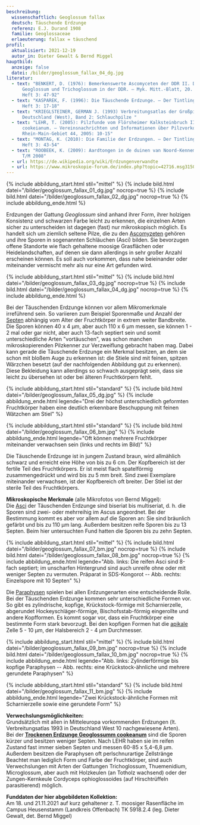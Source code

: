 ```yaml
---
beschreibung:
  wissenschaftlich: Geoglossum fallax
  deutsch: Täuschende Erdzunge
  referenz: E.J. Durand 1908
  familie: Geoglossaceae
  erlaeuterung: fallax = täuschend
profil:
  aktualisiert: 2021-12-19
  autor_in: Dieter Gewalt & Bernd Miggel
hauptbild:
  anzeige: false
  datei: /bilder/geoglossum_fallax_04_dg.jpg
literatur:
  - text: "BENKERT, D. (1976): Bemerkenswerte Ascomyceten der DDR II. Die Gattungen
      Geoglossum und Trichoglossum in der DDR. – Myk. Mitt.-Blatt, 20. Jg. 1976,
      Heft 3: 47-92"
  - text: "KASPAREK, F. (1996): Die Täuschende Erdzunge. – Der Tintling Jg. 1996,
      Heft 3: 17-18"
  - text: "KRIEGLSTEINER, GERMAN J. (1993) Verbreitungsatlas der Großpilze
      Deutschland (West), Band 2: Schlauchpilze "
  - text: "LEHR, T. (2005): Pilzfunde vom Flörsheimer Kalksteinbruch II. Geoglossum
      cookeianum. – Vereinsnachrichten und Informationen über Pilzvorkommen im
      Rhein-Main-Gebiet 44, 2005: 10-15"
  - text: "MONTAG, K. (2010): Die Familie der Erdzungen. – Der Tintling Jg. 2010,
      Heft 3: 43-54"
  - text: "ROOBEEK, K. (2009): Aardtongen in de duinen van Noord-Kennemerland. 2005
      T/M 2008"
  - url: https://de.wikipedia.org/wiki/Erdzungenverwandte
  - url: https://www.mikroskopie-forum.de/index.php?topic=42716.msg315054#msg315054
---
```

{% include abbildung_start.html stil="mittel" %}
{% include bild.html datei="/bilder/geoglossum_fallax_01_dg.jpg" nocrop=true %}
{% include bild.html datei="/bilder/geoglossum_fallax_02_dg.jpg" nocrop=true %}
{% include abbildung_ende.html %}

Erdzungen der Gattung *Geoglossum* sind anhand ihrer Form, ihrer holzigen Konsistenz und schwarzen Farbe leicht zu erkennen, die einzelnen Arten sicher zu unterscheiden ist dagegen (fast) nur mikroskopisch möglich. Es handelt sich um ziemlich seltene Pilze, die zu den [Ascomyzeten](Ascomyzeten "Glossar") gehören und ihre Sporen in sogenannten Schläuchen (Asci) bilden. Sie bevorzugen offene Standorte wie flach gehaltene moosige Grasflächen oder Heidelandschaften, auf denen sie dann allerdings in sehr großer Anzahl erscheinen können. Es soll auch vorkommen, dass nahe beieinander oder miteinander vermischt mehr als nur eine Art gefunden wird.

{% include abbildung_start.html stil="mittel" %}
{% include bild.html datei="/bilder/geoglossum_fallax_03_dg.jpg" nocrop=true %}
{% include bild.html datei="/bilder/geoglossum_fallax_04_dg.jpg" nocrop=true %}
{% include abbildung_ende.html %}

Bei der Täuschenden Erdzunge können vor allem Mikromerkmale irreführend sein. So variieren zum Beispiel Sporenmaße und Anzahl der [Septen](Septen "Glossar") abhängig vom Alter der Fruchtkörper in extrem weiter Bandbreite. Die Sporen können 40 x 4 µm, aber auch 110 x 6 µm messen, sie können 1 - 2 mal oder gar nicht, aber auch 13-fach septiert sein und somit unterschiedliche Arten "vortäuschen", was schon manchen mikroskopierenden Pilzkenner zur Verzweiflung gebracht haben mag. Dabei kann gerade die Täuschende Erdzunge ein Merkmal besitzen, an dem sie schon mit bloßem Auge zu erkennen ist: die Stiele sind mit feinen, spitzen Wärzchen besetzt (auf der nachfolgenden Abbildung gut zu erkennen). Diese Bekleidung kann allerdings so schwach ausgeprägt sein, dass sie leicht zu übersehen ist oder bei älteren Fruchtkörpern fehlt.

{% include abbildung_start.html stil="standard" %}
{% include bild.html datei="/bilder/geoglossum_fallax_05_dg.jpg" %}
{% include abbildung_ende.html legende="Drei der höchst unterschiedlich geformten Fruchtkörper haben eine deutlich erkennbare Beschuppung mit feinen Wätzchen am Stiel" %}

{% include abbildung_start.html stil="standard" %}
{% include bild.html datei="/bilder/geoglossum_fallax_06_bm.jpg" %}
{% include abbildung_ende.html legende="Oft können mehrere Fruchtkörper miteinander verwachsen sein (links und rechts im Bild)" %}

Die Täuschende Erdzunge ist in jungem Zustand braun, wird allmählich schwarz und erreicht eine Höhe von bis zu 6 cm. Der Kopfbereich ist der fertile Teil des Fruchtkörpers. Er ist meist flach spatelförmig zusammengedrückt und wird bis zu 5 mm breit. Sind zwei Exemplare miteinander verwachsen, ist der Kopfbereich oft breiter. Der Stiel ist der sterile Teil des Fruchtkörpers.

**Mikroskopische Merkmale** (alle Mikrofotos von Bernd Miggel):\
Die [Asci](Asci "Glossar") der Täuschenden Erdzunge sind biseriat bis multiseriat, d. h. die Sporen sind zwei- oder mehrreihig im Ascus angeordnet. Bei der Bestimmung kommt es aber vor allem auf die Sporen an: Sie sind bräunlich gefärbt und bis zu 110 µm lang. Außerdem besitzen reife Sporen bis zu 13 Septen. Beim hier untersuchten Fund hatten die Sporen bis zu zehn Septen.

{% include abbildung_start.html stil="mittel" %}
{% include bild.html datei="/bilder/geoglossum_fallax_07_bm.jpg" nocrop=true %}
{% include bild.html datei="/bilder/geoglossum_fallax_08_bm.jpg" nocrop=true %}
{% include abbildung_ende.html legende="Abb. links: Die reifen Asci sind 8-fach septiert; im unscharfen Hintergrund sind auch unreife ohne oder mit weniger Septen zu vermuten. Präparat in SDS-Kongorot  --  Abb. rechts: Einzelspore mit 10 Septen" %}

Die [Paraphysen](Paraphyse "Glossar") spielen bei allen Erdzungenarten eine entscheidende Rolle. Bei der Täuschenden Erdzunge kommen sehr unterschiedliche Formen vor. So gibt es zylindrische, kopfige, Krückstock-förmige mit Scharnierzelle, abgerundet Hockeyschläger-förmige, Bischofsstab-förmig  eingerollte und andere Kopfformen. Es kommt sogar vor, dass ein Fruchtkörper eine bestimmte Form stark bevorzugt. Bei den kopfigen Formen hat die [apikale](apikal "Glossar") Zelle 5 - 10 µm, der Halsbereich 2 - 4 µm Durchmesser.

{% include abbildung_start.html stil="mittel" %}
{% include bild.html datei="/bilder/geoglossum_fallax_09_bm.jpg" nocrop=true %}
{% include bild.html datei="/bilder/geoglossum_fallax_10_bm.jpg" nocrop=true %}
{% include abbildung_ende.html legende="Abb. links: Zylinderförmige bis kopfige Paraphysen  --  Abb. rechts: eine Krückstock-ähnliche und mehrere gerundete Paraphysen" %}

{% include abbildung_start.html stil="standard" %}
{% include bild.html datei="/bilder/geoglossum_fallax_11_bm.jpg" %}
{% include abbildung_ende.html legende="Zwei Krückstock-ähnliche Formen mit Scharnierzelle sowie eine gerundete Form" %}

**Verwechslungsmöglichkeiten:**\
Grundsätzlich mit allen in Mitteleuropa vorkommenden Erdzungen (lt. Verbreitungsatlas 1993 in Deutschland West 10 nachgewiesene Arten).\
Bei der **[Trockenen Erdzunge Geoglossumm cookeanum](/pilze/geoglossum-cookeanum-trockene-erdzunge)** sind die Sporen kürzer und besitzen weniger Septen. Nach LEHR haben sie im reifen Zustand fast immer sieben Septen und messen 60-85 x 5,4-6,8 µm. Außerdem besitzen die Paraphysen oft perlschnurartige Zellstränge\
Beachtet man lediglich Form und Farbe der Fruchtkörper, sind auch Verwechslungen mit Arten der Gattungen Trichoglossum, Thuemenidium, Microglossum, aber auch mit Holzkeulen (an Totholz wachsend) oder der Zungen-Kernkeule Cordyceps ophioglossoides (auf Hirschtrüffeln parasitierend) möglich.

**Funddaten der hier abgebildeten Kollektion:**\
Am 18. und 21.11.2021 auf kurz gehaltener z. T. moosiger Rasenfläche im Campus Heusenstamm (Landkreis Offenbach) TK 5918.2.4 (leg. Dieter Gewalt, det. Bernd Miggel)